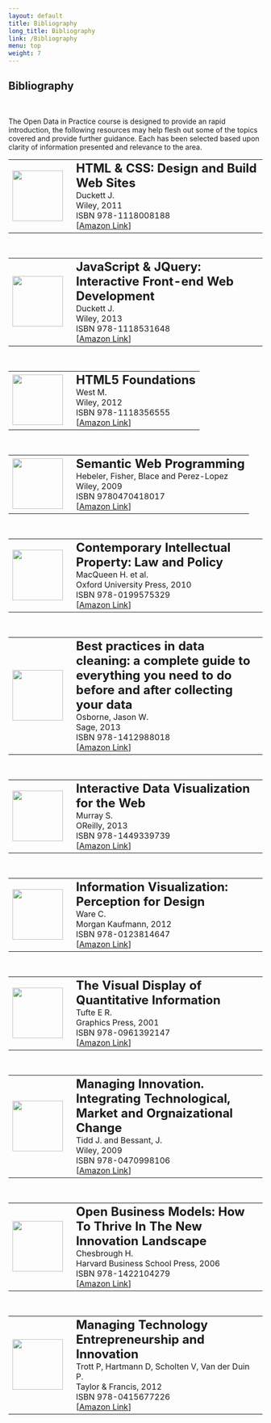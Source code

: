 ```yaml
---
layout: default
title: Bibliography
long_title: Bibliography
link: /Bibliography
menu: top
weight: 7
---
```


## **Bibliography**
<br>

The Open Data in Practice course is designed to provide an rapid introduction, the following resources may help flesh out some of the topics covered and provide further guidance. Each has been selected based upon clarity of information presented and relevance to the area. 

<table><tr><td width="110px"><img src="http://ecx.images-amazon.com/images/I/41K27gRbYmL.jpg" width="100px"/></td>
<td><b style="font-size: 1.5em;">HTML &amp; CSS: Design and Build Web Sites</b><br>
    Duckett J. <br>
    Wiley, 2011 <br>
    ISBN 978-1118008188 <br>
    [<a href="http://www.amazon.co.uk/HTML-CSS-Design-Build-Sites/dp/1118008189">Amazon Link</a>]
</td></tr></table>

<br>

<table><tr><td width="110px"><img src="http://ecx.images-amazon.com/images/I/41uyfSEwr0L.jpg" width="100px"/></td>
<td><b style="font-size: 1.5em;">JavaScript &amp; JQuery: Interactive Front-end Web Development</b><br>
    Duckett J. <br>
    Wiley, 2013 <br>
    ISBN 978-1118531648 <br>
    [<a href="http://www.amazon.co.uk/JavaScript-JQuery-Interactive-Front-end-Development/dp/1118531647">Amazon Link</a>]
</td></tr></table>

<br>

<table><tr><td width="110px"><img src="http://ecx.images-amazon.com/images/I/415U3cr3fiL.jpg" width="100px"/></td>
<td><b style="font-size: 1.5em;">HTML5 Foundations</b><br>
    West M. <br>
    Wiley, 2012 <br>
    ISBN 978-1118356555 <br>
    [<a href="http://www.amazon.co.uk/HTML5-Foundations-Treehouse-Book-Series/dp/1118356551">Amazon Link</a>]
</td></tr></table>

<br>

<table><tr><td width="110px"><img src="http://ecx.images-amazon.com/images/I/51vbv64TL7L.jpg" width="100px"/></td>
<td><b style="font-size: 1.5em;">Semantic Web Programming</b><br>
    Hebeler, Fisher, Blace and Perez-Lopez <br>
    Wiley, 2009 <br>
    ISBN 9780470418017 <br>
    [<a href="http://www.amazon.co.uk/Semantic-Web-Programming-Mike-Dean/dp/047041801X">Amazon Link</a>]
</td></tr></table>

<br>

<table><tr><td width="110px"><img src="http://ecx.images-amazon.com/images/I/41ZxIzLOc3L.jpg" width="100px"/></td>
<td><b style="font-size: 1.5em;">Contemporary Intellectual Property: Law and Policy</b><br>
    MacQueen H. et al. <br>
    Oxford University Press, 2010 <br>
    ISBN 978-0199575329 <br>
    [<a href="http://www.amazon.co.uk/Contemporary-Intellectual-Property-Law-Policy/dp/0199575320">Amazon Link</a>]
</td></tr></table>

<br>

<table><tr><td width="110px"><img src="http://ecx.images-amazon.com/images/I/51tgdxpODDL.jpg" width="100px"/></td>
<td><b style="font-size: 1.5em;">Best practices in data cleaning: a complete guide to everything you need to do before and after collecting your data</b><br>
    Osborne, Jason W. <br>
    Sage, 2013 <br>
    ISBN 978-1412988018 <br>
    [<a href="http://www.amazon.co.uk/Best-Practices-Data-Cleaning-Everything/dp/1412988012">Amazon Link</a>]
</td></tr></table>

<br>

<table><tr><td width="110px"><img src="http://ecx.images-amazon.com/images/I/516hDXg7AjL.jpg" width="100px"/></td>
<td><b style="font-size: 1.5em;">Interactive Data Visualization for the Web</b><br>
    Murray S. <br>
    OReilly, 2013 <br>
    ISBN 978-1449339739 <br>
    [<a href="http://www.amazon.co.uk/Interactive-Data-Visualization-Scott-Murray/dp/1449339735">Amazon Link</a>]
</td></tr></table>

<br>

<table><tr><td width="110px"><img src="http://ecx.images-amazon.com/images/I/41jAjbaq53L.jpg" width="100px"/></td>
<td><b style="font-size: 1.5em;">Information Visualization: Perception for Design</b><br>
    Ware C. <br>
    Morgan Kaufmann, 2012 <br>
    ISBN 978-0123814647 <br>
    [<a href="http://www.amazon.co.uk/Information-Visualization-Perception-Interactive-Technologies/dp/0123814642">Amazon Link</a>]
</td></tr></table>

<br>

<table><tr><td width="110px"><img src="http://ecx.images-amazon.com/images/I/41gkIGQmrOL.jpg" width="100px"/></td>
<td><b style="font-size: 1.5em;">The Visual Display of Quantitative Information</b><br>
    Tufte E R. <br>
    Graphics Press, 2001 <br>
    ISBN 978-0961392147 <br>
    [<a href="http://www.amazon.co.uk/Visual-Display-Quantitative-Information/dp/0961392142">Amazon Link</a>]
</td></tr></table>

<br>

<table><tr><td width="110px"><img src="http://ecx.images-amazon.com/images/I/41Ei7Y04tTL.jpg" width="100px"/></td>
<td><b style="font-size: 1.5em;">Managing Innovation. Integrating Technological, Market and Orgnaizational Change</b><br>
    Tidd J. and Bessant, J. <br>
    Wiley, 2009 <br>
    ISBN 978-0470998106 <br>
    [<a href="http://www.amazon.co.uk/Managing-Innovation-Integrating-Technological-Organizational/dp/0470998105">Amazon Link</a>]
</td></tr></table>

<br>

<table><tr><td width="110px"><img src="http://ecx.images-amazon.com/images/I/41JpSyFp9uL.jpg" width="100px"/></td>
<td><b style="font-size: 1.5em;">Open Business Models: How To Thrive In The New Innovation Landscape</b><br>
    Chesbrough H. <br>
    Harvard Business School Press, 2006 <br>
    ISBN 978-1422104279 <br>
    [<a href="http://www.amazon.co.uk/Open-Business-Models-Innovation-Landscape/dp/1422104273">Amazon Link</a>]
</td></tr></table>

<br>

<table><tr><td width="110px"><img src="http://ecx.images-amazon.com/images/I/41QLNdU8kCL.jpg" width="100px"/></td>
<td><b style="font-size: 1.5em;">Managing Technology Entrepreneurship and Innovation</b><br>
    Trott P, Hartmann D, Scholten V, Van der Duin P. <br>
    Taylor &amp; Francis, 2012 <br>
    ISBN 978-0415677226 <br>
    [<a href="http://www.amazon.co.uk/Managing-Technology-Entrepreneurship-Innovation-Trott/dp/041567722X">Amazon Link</a>]
</td></tr></table>
